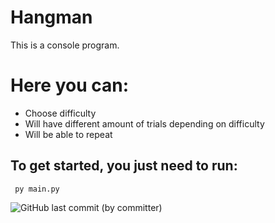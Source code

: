 # Hangman 



This is a console program.

# Here you can:
<!-- UL -->
* Choose difficulty
* Will have different amount of trials depending on difficulty
* Will be able to repeat
 
## To get started, you just need to run:

     py main.py
![GitHub last commit (by committer)](https://img.shields.io/github/last-commit/artas100/hangman)
